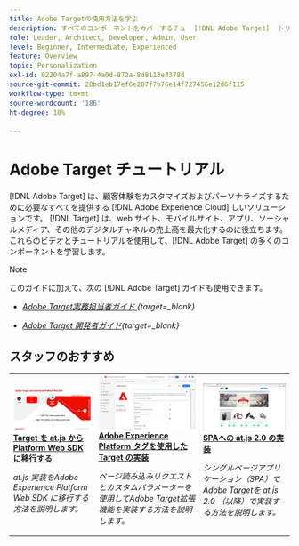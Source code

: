 ```yaml
---
title: Adobe Targetの使用方法を学ぶ
description: すべてのコンポーネントをカバーするチュ  [!DNL Adobe Target]  トリアルとビデオのこのコレクションでの使用方法を説明します。
role: Leader, Architect, Developer, Admin, User
level: Beginner, Intermediate, Experienced
feature: Overview
topic: Personalization
exl-id: 02204a7f-a897-4a0d-872a-8d8113e4378d
source-git-commit: 20bd1eb17ef6e287f7b76e14f727456e12d6f115
workflow-type: tm+mt
source-wordcount: '186'
ht-degree: 10%

---
```


# Adobe Target チュートリアル

[!DNL Adobe Target] は、顧客体験をカスタマイズおよびパーソナライズするために必要なすべてを提供する [!DNL Adobe Experience Cloud] しいソリューションです。 [!DNL Target] は、web サイト、モバイルサイト、アプリ、ソーシャルメディア、その他のデジタルチャネルの売上高を最大化するのに役立ちます。 これらのビデオとチュートリアルを使用して、[!DNL Adobe Target] の多くのコンポーネントを学習します。

>[!NOTE]
>
>このガイドに加えて、次の [!DNL Adobe Target] ガイドも使用できます。
>
>* *[Adobe Target実務担当者ガイド ](https://experienceleague.adobe.com/docs/target/using/target-home.html?lang=ja){target=_blank}*
>
>* *[Adobe Target 開発者ガイド](https://experienceleague.adobe.com/docs/target-dev/developer/overview.html?lang=ja){target=_blank}*

<div id="recs-overview-body-1"></div>
<div id="recs-overview-body-2"></div>
<div id="recs-overview-body-3"></div>
<div id="recs-overview-body-4"></div>
<div id="recs-overview-body-5"></div>
<div id="recs-overview-body-6"></div>

## スタッフのおすすめ

<table style="margin-top: 0 !important">
<tr>
  <td>
    <a href="https://experienceleague.adobe.com/docs/platform-learn/migrate-target-to-websdk/introduction.html?lang=ja">
      <img alt="Target を at.js から Platform Web SDK に移行する" src="./assets/thumb_websdk.jpg" />
    </a>
    <div>
      <a href="https://experienceleague.adobe.com/docs/platform-learn/migrate-target-to-websdk/introduction.html?lang=ja">
    <strong>Target を at.js から Platform Web SDK に移行する </strong>
    </a>
    </div>
    <p>
    <em>at.js 実装をAdobe Experience Platform Web SDK に移行する方法を説明します。</em>
    <p>
  </td>
  <td>
    <a href="https://experienceleague.adobe.com/docs/platform-learn/implement-in-websites/implement-solutions/target.html?lang=ja"> 
      <img alt="Adobe Experience Platform タグを使用した Target の実装" src="./assets/add-adobe-target.jpg"/>
    </a>
    <div>
      <a href="https://experienceleague.adobe.com/docs/platform-learn/implement-in-websites/implement-solutions/target.html?lang=ja">
    <strong>Adobe Experience Platform タグを使用した Target の実装 </strong>
    </a>
    </div>
    <p>
    <em> ページ読み込みリクエストとカスタムパラメーターを使用してAdobe Target拡張機能を実装する方法を説明します。</em>
    <p>
  </td>
   <td>
    <a href="https://experienceleague.adobe.com/docs/target-learn/tutorials/implementation/implement-atjs-20-in-a-single-page-application.html?lang=ja">
      <img alt="Adobe Targetの at.js 2.0 のシングルページアプリケーションへの実装（SPA）" src="./assets/26248.png" />
    </a>
    <div>
    <a href="https://experienceleague.adobe.com/docs/target-learn/tutorials/implementation/implement-atjs-20-in-a-single-page-application.html?lang=ja">
    <strong>SPAへの at.js 2.0 の実装 </strong>
    </a>
    </div>
    <p>
    <em> シングルページアプリケーション（SPA）でAdobe Targetを at.js 2.0 （以降）で実装する方法を説明します。</em>
    <p>
  </td>
</tr>
</table>
